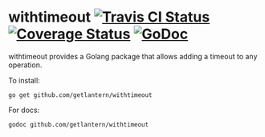 withtimeout [![Travis CI Status](https://travis-ci.org/getlantern/withtimeout.svg?branch=master)](https://travis-ci.org/getlantern/withtimeout)&nbsp;[![Coverage Status](https://coveralls.io/repos/getlantern/withtimeout/badge.png)](https://coveralls.io/r/getlantern/withtimeout)&nbsp;[![GoDoc](https://godoc.org/github.com/getlantern/withtimeout?status.png)](http://godoc.org/github.com/getlantern/withtimeout)
==========
withtimeout provides a Golang package that allows adding a timeout to any
operation.

To install:

`go get github.com/getlantern/withtimeout`

For docs:

`godoc github.com/getlantern/withtimeout`
